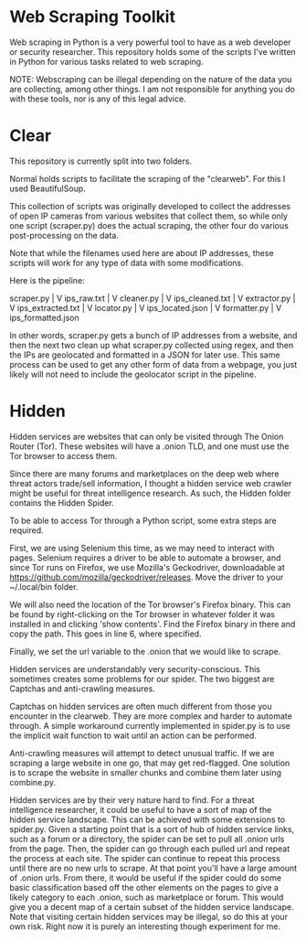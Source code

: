 # Web Scraping Toolkit

Web scraping in Python is a very powerful tool to have as a web developer or security researcher. This repository holds some of the scripts I've written in Python for various tasks related to web scraping.

NOTE: Webscraping can be illegal depending on the nature of the data you are collecting, among other things. I am not responsible for anything you do with these tools, nor is any of this legal advice.

# Clear

This repository is currently split into two folders. 

Normal holds scripts to facilitate the scraping of the "clearweb". For this I used BeautifulSoup. 

This collection of scripts was originally developed to collect the addresses of open IP cameras from various websites that collect them, so while only one script (scraper.py) does the actual scraping, the other four do various post-processing on the data. 

Note that while the filenames used here are about IP addresses, these scripts will work for any type of data with some modifications. 

Here is the pipeline:

scraper.py
    |
    V
ips_raw.txt
    |
    V
cleaner.py
    |
    V
ips_cleaned.txt
    |
    V
extractor.py
    |
    V
ips_extracted.txt
    |
    V
locator.py
    |
    V
ips_located.json
    |
    V
formatter.py
    |
    V
ips_formatted.json

In other words, scraper.py gets a bunch of IP addresses from a website, and then the next two clean up what scraper.py collected using regex, and then the IPs are geolocated and formatted in a JSON for later use. This same process can be used to get any other form of data from a webpage, you just likely will not need to include the geolocator script in the pipeline.

# Hidden

Hidden services are websites that can only be visited through The Onion Router (Tor). These websites will have a .onion TLD, and one must use the Tor browser to access them. 

Since there are many forums and marketplaces on the deep web where threat actors trade/sell information, I thought a hidden service web crawler might be useful for threat intelligence research. As such, the Hidden folder contains the Hidden Spider. 

To be able to access Tor through a Python script, some extra steps are required.

First, we are using Selenium this time, as we may need to interact with pages. Selenium requires a driver to be able to automate a browser, and since Tor runs on Firefox, we use Mozilla's Geckodriver, downloadable at https://github.com/mozilla/geckodriver/releases. Move the driver to your ~/.local/bin folder.

We will also need the location of the Tor browser's Firefox binary. This can be found by right-clicking on the Tor browser in whatever folder it was installed in and clicking 'show contents'. Find the Firefox binary in there and copy the path. This goes in line 6, where specified.

Finally, we set the url variable to the .onion that we would like to scrape.

Hidden services are understandably very security-conscious. This sometimes creates some problems for our spider. The two biggest are Captchas and anti-crawling measures. 

Captchas on hidden services are often much different from those you encounter in the clearweb. They are more complex and harder to automate through. A simple workaround currently implemented in spider.py is to use the implicit wait function to wait until an action can be performed. 

Anti-crawling measures will attempt to detect unusual traffic. If we are scraping a large website in one go, that may get red-flagged. One solution is to scrape the website in smaller chunks and combine them later using combine.py.

Hidden services are by their very nature hard to find. For a threat intelligence researcher, it could be useful to have a sort of map of the hidden service landscape. This can be achieved with some extensions to spider.py. Given a starting point that is a sort of hub of hidden service links, such as a forum or a directory, the spider can be set to pull all .onion urls from the page. Then, the spider can go through each pulled url and repeat the process at each site. The spider can continue to repeat this process until there are no new urls to scrape. At that point you'll have a large amount of .onion urls. From there, it would be useful if the spider could do some basic classification based off the other elements on the pages to give a likely category to each .onion, such as marketplace or forum. This would give you a decent map of a certain subset of the hidden service landscape. Note that visiting certain hidden services may be illegal, so do this at your own risk. Right now it is purely an interesting though experiment for me.